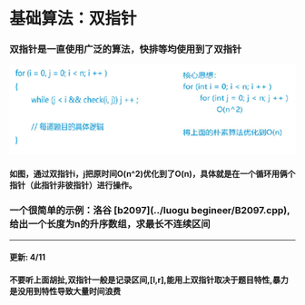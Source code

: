 # 基础算法：双指针

### 双指针是一直使用广泛的算法，快排等均使用到了双指针

![photo](./photos/photos3.png)

#### 如图，通过双指针i，j把原时间O(n^2)优化到了O(n)，具体就是在一个循环用俩个指针（此指针非彼指针）进行操作。

### 一个很简单的示例：洛谷 [b2097](../luogu begineer/B2097.cpp),给出一个长度为n的升序数组，求最长不连续区间

-------------------

#### 更新: 4/11

#### 不要听上面胡扯,双指针一般是记录区间,[l,r],能用上双指针取决于题目特性,暴力是没用到特性导致大量时间浪费

